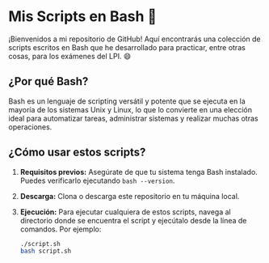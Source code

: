 # Mis Scripts en Bash :eyes:

¡Bienvenidos a mi repositorio de GitHub! Aquí encontrarás una colección de scripts escritos en Bash que he desarrollado para practicar, entre otras cosas, para los exámenes del LPI. :smile:
## ¿Por qué Bash?

Bash es un lenguaje de scripting versátil y potente que se ejecuta en la mayoría de los sistemas Unix y Linux, lo que lo convierte en una elección ideal para automatizar tareas, administrar sistemas y realizar muchas otras operaciones. 


## ¿Cómo usar estos scripts?

1. **Requisitos previos:** Asegúrate de que tu sistema tenga Bash instalado. Puedes verificarlo ejecutando
`bash --version`.

3. **Descarga:** Clona o descarga este repositorio en tu máquina local.

4. **Ejecución:** Para ejecutar cualquiera de estos scripts, navega al directorio donde se encuentra el script y ejecútalo desde la línea de comandos. Por ejemplo:

   ```bash
   ./script.sh
   bash script.sh
